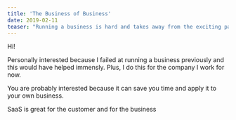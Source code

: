 ```yaml
---
title: 'The Business of Business'
date: 2019-02-11
teaser: "Running a business is hard and takes away from the exciting parts you rather focus on. For our first ever model, we are going to dig in on a model that gives you peace of mind when things are going well, and alerts you when you need to take action."
---
```


Hi!

Personally interested because I failed at running a business previously and this would have helped immensly. Plus, I do this for the company I work for now.

You are probably interested because it can save you time and apply it to your own business.

SaaS is great for the customer and for the business
